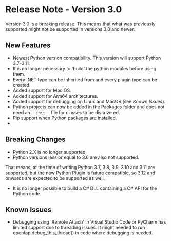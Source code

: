 # Release Note - Version 3.0

Version 3.0 is a breaking release. This means that what was previously supported might not be supported in versions 3.0 and newer.

## New Features

- Newest Python version compatibility. This version will support Python 3.7-3.11.
- It is no longer necessary to 'build' the python modules before using them.
- Every .NET type can be inherited from and every plugin type can be created.
- Added support for Mac OS.
- Added support for Arm64 architectures.
- Added support for debugging on Linux and MacOS (see *Known Issues*).
- Python projects can now be added in the Packages folder and does not need an ```__init__``` file for classes to be discovered.
- Pip support when Python packages are installed.
- 
## Breaking Changes

- Python 2.X is no longer supported.
- Python versions less or equal to 3.6 are also not supported.

That means, at the time of writing Python 3.7, 3.8, 3.9, 3.10 and 3.11 are supported, but the new Python Plugin is future compatible, so 3.12 and onwards are expected to be supported as well.

- It is no longer possible to build a C# DLL containing a C# API for the Python code.

## Known Issues

- Debugging using 'Remote Attach' in Visual Studio Code or PyCharm has limited support due to threading issues.
  It might needed to run opentap.debug_this_thread() in code where debugging is needed.